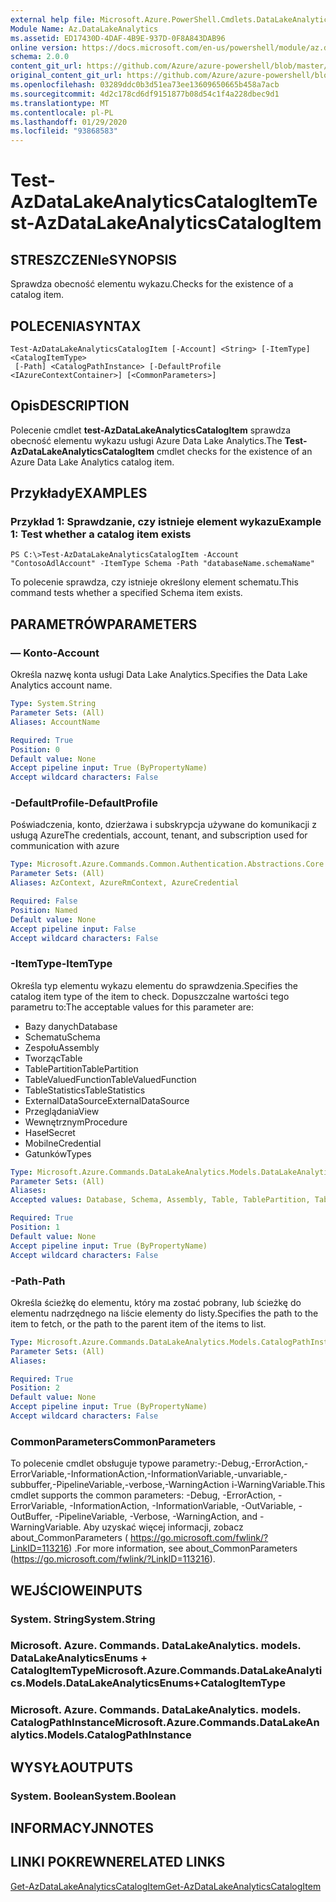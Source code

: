 ```yaml
---
external help file: Microsoft.Azure.PowerShell.Cmdlets.DataLakeAnalytics.dll-Help.xml
Module Name: Az.DataLakeAnalytics
ms.assetid: ED17430D-4DAF-4B9E-937D-0F8A843DAB96
online version: https://docs.microsoft.com/en-us/powershell/module/az.datalakeanalytics/test-azdatalakeanalyticscatalogitem
schema: 2.0.0
content_git_url: https://github.com/Azure/azure-powershell/blob/master/src/DataLakeAnalytics/DataLakeAnalytics/help/Test-AzDataLakeAnalyticsCatalogItem.md
original_content_git_url: https://github.com/Azure/azure-powershell/blob/master/src/DataLakeAnalytics/DataLakeAnalytics/help/Test-AzDataLakeAnalyticsCatalogItem.md
ms.openlocfilehash: 03289ddc0b3d51ea73ee13609650665b458a7acb
ms.sourcegitcommit: 4d2c178cd6df9151877b08d54c1f4a228dbec9d1
ms.translationtype: MT
ms.contentlocale: pl-PL
ms.lasthandoff: 01/29/2020
ms.locfileid: "93868583"
---
```

# <span data-ttu-id="8dc4a-101">Test-AzDataLakeAnalyticsCatalogItem</span><span class="sxs-lookup"><span data-stu-id="8dc4a-101">Test-AzDataLakeAnalyticsCatalogItem</span></span>

## <span data-ttu-id="8dc4a-102">STRESZCZENIe</span><span class="sxs-lookup"><span data-stu-id="8dc4a-102">SYNOPSIS</span></span>
<span data-ttu-id="8dc4a-103">Sprawdza obecność elementu wykazu.</span><span class="sxs-lookup"><span data-stu-id="8dc4a-103">Checks for the existence of a catalog item.</span></span>

## <span data-ttu-id="8dc4a-104">POLECENIA</span><span class="sxs-lookup"><span data-stu-id="8dc4a-104">SYNTAX</span></span>

```
Test-AzDataLakeAnalyticsCatalogItem [-Account] <String> [-ItemType] <CatalogItemType>
 [-Path] <CatalogPathInstance> [-DefaultProfile <IAzureContextContainer>] [<CommonParameters>]
```

## <span data-ttu-id="8dc4a-105">Opis</span><span class="sxs-lookup"><span data-stu-id="8dc4a-105">DESCRIPTION</span></span>
<span data-ttu-id="8dc4a-106">Polecenie cmdlet **test-AzDataLakeAnalyticsCatalogItem** sprawdza obecność elementu wykazu usługi Azure Data Lake Analytics.</span><span class="sxs-lookup"><span data-stu-id="8dc4a-106">The **Test-AzDataLakeAnalyticsCatalogItem** cmdlet checks for the existence of an Azure Data Lake Analytics catalog item.</span></span>

## <span data-ttu-id="8dc4a-107">Przykłady</span><span class="sxs-lookup"><span data-stu-id="8dc4a-107">EXAMPLES</span></span>

### <span data-ttu-id="8dc4a-108">Przykład 1: Sprawdzanie, czy istnieje element wykazu</span><span class="sxs-lookup"><span data-stu-id="8dc4a-108">Example 1: Test whether a catalog item exists</span></span>
```
PS C:\>Test-AzDataLakeAnalyticsCatalogItem -Account "ContosoAdlAccount" -ItemType Schema -Path "databaseName.schemaName"
```

<span data-ttu-id="8dc4a-109">To polecenie sprawdza, czy istnieje określony element schematu.</span><span class="sxs-lookup"><span data-stu-id="8dc4a-109">This command tests whether a specified Schema item exists.</span></span>

## <span data-ttu-id="8dc4a-110">PARAMETRÓW</span><span class="sxs-lookup"><span data-stu-id="8dc4a-110">PARAMETERS</span></span>

### <span data-ttu-id="8dc4a-111">— Konto</span><span class="sxs-lookup"><span data-stu-id="8dc4a-111">-Account</span></span>
<span data-ttu-id="8dc4a-112">Określa nazwę konta usługi Data Lake Analytics.</span><span class="sxs-lookup"><span data-stu-id="8dc4a-112">Specifies the Data Lake Analytics account name.</span></span>

```yaml
Type: System.String
Parameter Sets: (All)
Aliases: AccountName

Required: True
Position: 0
Default value: None
Accept pipeline input: True (ByPropertyName)
Accept wildcard characters: False
```

### <span data-ttu-id="8dc4a-113">-DefaultProfile</span><span class="sxs-lookup"><span data-stu-id="8dc4a-113">-DefaultProfile</span></span>
<span data-ttu-id="8dc4a-114">Poświadczenia, konto, dzierżawa i subskrypcja używane do komunikacji z usługą Azure</span><span class="sxs-lookup"><span data-stu-id="8dc4a-114">The credentials, account, tenant, and subscription used for communication with azure</span></span>

```yaml
Type: Microsoft.Azure.Commands.Common.Authentication.Abstractions.Core.IAzureContextContainer
Parameter Sets: (All)
Aliases: AzContext, AzureRmContext, AzureCredential

Required: False
Position: Named
Default value: None
Accept pipeline input: False
Accept wildcard characters: False
```

### <span data-ttu-id="8dc4a-115">-ItemType</span><span class="sxs-lookup"><span data-stu-id="8dc4a-115">-ItemType</span></span>
<span data-ttu-id="8dc4a-116">Określa typ elementu wykazu elementu do sprawdzenia.</span><span class="sxs-lookup"><span data-stu-id="8dc4a-116">Specifies the catalog item type of the item to check.</span></span>
<span data-ttu-id="8dc4a-117">Dopuszczalne wartości tego parametru to:</span><span class="sxs-lookup"><span data-stu-id="8dc4a-117">The acceptable values for this parameter are:</span></span>
- <span data-ttu-id="8dc4a-118">Bazy danych</span><span class="sxs-lookup"><span data-stu-id="8dc4a-118">Database</span></span>
- <span data-ttu-id="8dc4a-119">Schematu</span><span class="sxs-lookup"><span data-stu-id="8dc4a-119">Schema</span></span>
- <span data-ttu-id="8dc4a-120">Zespołu</span><span class="sxs-lookup"><span data-stu-id="8dc4a-120">Assembly</span></span>
- <span data-ttu-id="8dc4a-121">Tworząc</span><span class="sxs-lookup"><span data-stu-id="8dc4a-121">Table</span></span>
- <span data-ttu-id="8dc4a-122">TablePartition</span><span class="sxs-lookup"><span data-stu-id="8dc4a-122">TablePartition</span></span>
- <span data-ttu-id="8dc4a-123">TableValuedFunction</span><span class="sxs-lookup"><span data-stu-id="8dc4a-123">TableValuedFunction</span></span>
- <span data-ttu-id="8dc4a-124">TableStatistics</span><span class="sxs-lookup"><span data-stu-id="8dc4a-124">TableStatistics</span></span>
- <span data-ttu-id="8dc4a-125">ExternalDataSource</span><span class="sxs-lookup"><span data-stu-id="8dc4a-125">ExternalDataSource</span></span>
- <span data-ttu-id="8dc4a-126">Przeglądania</span><span class="sxs-lookup"><span data-stu-id="8dc4a-126">View</span></span>
- <span data-ttu-id="8dc4a-127">Wewnętrznym</span><span class="sxs-lookup"><span data-stu-id="8dc4a-127">Procedure</span></span>
- <span data-ttu-id="8dc4a-128">Haseł</span><span class="sxs-lookup"><span data-stu-id="8dc4a-128">Secret</span></span>
- <span data-ttu-id="8dc4a-129">Mobilne</span><span class="sxs-lookup"><span data-stu-id="8dc4a-129">Credential</span></span>
- <span data-ttu-id="8dc4a-130">Gatunków</span><span class="sxs-lookup"><span data-stu-id="8dc4a-130">Types</span></span>

```yaml
Type: Microsoft.Azure.Commands.DataLakeAnalytics.Models.DataLakeAnalyticsEnums+CatalogItemType
Parameter Sets: (All)
Aliases:
Accepted values: Database, Schema, Assembly, Table, TablePartition, TableValuedFunction, TableStatistics, ExternalDataSource, View, Procedure, Secret, Credential, Types, Package

Required: True
Position: 1
Default value: None
Accept pipeline input: True (ByPropertyName)
Accept wildcard characters: False
```

### <span data-ttu-id="8dc4a-131">-Path</span><span class="sxs-lookup"><span data-stu-id="8dc4a-131">-Path</span></span>
<span data-ttu-id="8dc4a-132">Określa ścieżkę do elementu, który ma zostać pobrany, lub ścieżkę do elementu nadrzędnego na liście elementy do listy.</span><span class="sxs-lookup"><span data-stu-id="8dc4a-132">Specifies the path to the item to fetch, or the path to the parent item of the items to list.</span></span>

```yaml
Type: Microsoft.Azure.Commands.DataLakeAnalytics.Models.CatalogPathInstance
Parameter Sets: (All)
Aliases:

Required: True
Position: 2
Default value: None
Accept pipeline input: True (ByPropertyName)
Accept wildcard characters: False
```

### <span data-ttu-id="8dc4a-133">CommonParameters</span><span class="sxs-lookup"><span data-stu-id="8dc4a-133">CommonParameters</span></span>
<span data-ttu-id="8dc4a-134">To polecenie cmdlet obsługuje typowe parametry:-Debug,-ErrorAction,-ErrorVariable,-InformationAction,-InformationVariable,-unvariable,-subbuffer,-PipelineVariable,-verbose,-WarningAction i-WarningVariable.</span><span class="sxs-lookup"><span data-stu-id="8dc4a-134">This cmdlet supports the common parameters: -Debug, -ErrorAction, -ErrorVariable, -InformationAction, -InformationVariable, -OutVariable, -OutBuffer, -PipelineVariable, -Verbose, -WarningAction, and -WarningVariable.</span></span> <span data-ttu-id="8dc4a-135">Aby uzyskać więcej informacji, zobacz about_CommonParameters ( https://go.microsoft.com/fwlink/?LinkID=113216) .</span><span class="sxs-lookup"><span data-stu-id="8dc4a-135">For more information, see about_CommonParameters (https://go.microsoft.com/fwlink/?LinkID=113216).</span></span>

## <span data-ttu-id="8dc4a-136">WEJŚCIOWE</span><span class="sxs-lookup"><span data-stu-id="8dc4a-136">INPUTS</span></span>

### <span data-ttu-id="8dc4a-137">System. String</span><span class="sxs-lookup"><span data-stu-id="8dc4a-137">System.String</span></span>

### <span data-ttu-id="8dc4a-138">Microsoft. Azure. Commands. DataLakeAnalytics. models. DataLakeAnalyticsEnums + CatalogItemType</span><span class="sxs-lookup"><span data-stu-id="8dc4a-138">Microsoft.Azure.Commands.DataLakeAnalytics.Models.DataLakeAnalyticsEnums+CatalogItemType</span></span>

### <span data-ttu-id="8dc4a-139">Microsoft. Azure. Commands. DataLakeAnalytics. models. CatalogPathInstance</span><span class="sxs-lookup"><span data-stu-id="8dc4a-139">Microsoft.Azure.Commands.DataLakeAnalytics.Models.CatalogPathInstance</span></span>

## <span data-ttu-id="8dc4a-140">WYSYŁA</span><span class="sxs-lookup"><span data-stu-id="8dc4a-140">OUTPUTS</span></span>

### <span data-ttu-id="8dc4a-141">System. Boolean</span><span class="sxs-lookup"><span data-stu-id="8dc4a-141">System.Boolean</span></span>

## <span data-ttu-id="8dc4a-142">INFORMACYJN</span><span class="sxs-lookup"><span data-stu-id="8dc4a-142">NOTES</span></span>

## <span data-ttu-id="8dc4a-143">LINKI POKREWNE</span><span class="sxs-lookup"><span data-stu-id="8dc4a-143">RELATED LINKS</span></span>

[<span data-ttu-id="8dc4a-144">Get-AzDataLakeAnalyticsCatalogItem</span><span class="sxs-lookup"><span data-stu-id="8dc4a-144">Get-AzDataLakeAnalyticsCatalogItem</span></span>](./Get-AzDataLakeAnalyticsCatalogItem.md)


